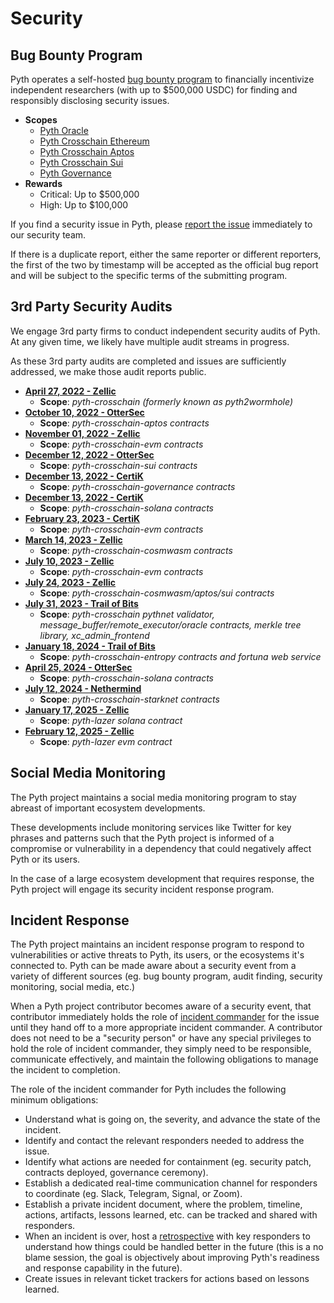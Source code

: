 # Security

## Bug Bounty Program

Pyth operates a self-hosted [bug bounty program](https://pyth.network/bounty) to financially incentivize independent researchers (with up to $500,000 USDC) for finding and responsibly disclosing security issues.

- **Scopes**
  - [Pyth Oracle](https://github.com/pyth-network/pyth-client/tree/main/program)
  - [Pyth Crosschain Ethereum](/target_chains/ethereum/contracts/contracts/pyth)
  - [Pyth Crosschain Aptos](/target_chains/aptos/contracts)
  - [Pyth Crosschain Sui](/target_chains/sui/contracts)
  - [Pyth Governance](https://github.com/pyth-network/governance/tree/master/staking/programs/staking)
- **Rewards**
  - Critical: Up to $500,000
  - High: Up to $100,000

If you find a security issue in Pyth, please [report the issue](https://yyyf63zqhtu.typeform.com/to/dBV4qcP0) immediately to our security team.

If there is a duplicate report, either the same reporter or different reporters, the first of the two by timestamp will be accepted as the official bug report and will be subject to the specific terms of the submitting program.

## 3rd Party Security Audits

We engage 3rd party firms to conduct independent security audits of Pyth. At any given time, we likely have multiple audit streams in progress.

As these 3rd party audits are completed and issues are sufficiently addressed, we make those audit reports public.

- **[April 27, 2022 - Zellic](https://github.com/pyth-network/audit-reports/blob/main/2022_04_27/pyth2wormhole_zellic.pdf)**
  - **Scope**: _pyth-crosschain (formerly known as pyth2wormhole)_
- **[October 10, 2022 - OtterSec](https://github.com/pyth-network/audit-reports/blob/main/2022_10_10/pyth_aptos.pdf)**
  - **Scope**: _pyth-crosschain-aptos contracts_
- **[November 01, 2022 - Zellic](https://github.com/pyth-network/audit-reports/blob/main/2022_11_01/pyth.pdf)**
  - **Scope**: _pyth-crosschain-evm contracts_
- **[December 12, 2022 - OtterSec](https://github.com/pyth-network/audit-reports/blob/main/2023_07_27/pyth_sui_audit_final.pdf)**
  - **Scope**: _pyth-crosschain-sui contracts_
- **[December 13, 2022 - CertiK](https://github.com/pyth-network/audit-reports/blob/pyth-certik/2022_12_13/pyth-crosschain-governance.pdf)**
  - **Scope**: _pyth-crosschain-governance contracts_
- **[December 13, 2022 - CertiK](https://github.com/pyth-network/audit-reports/blob/pyth-certik/2022_12_13/pyth-crosschain-solana.pdf)**
  - **Scope**: _pyth-crosschain-solana contracts_
- **[February 23, 2023 - CertiK](https://github.com/pyth-network/audit-reports/blob/pyth-certik/2023_02_23/pyth-crosschain-eth.pdf)**
  - **Scope**: _pyth-crosschain-evm contracts_
- **[March 14, 2023 - Zellic](https://github.com/pyth-network/audit-reports/blob/main/2023_03_14/Pyth%20Network%20-%20Zellic%20Audit%20Report.pdf)**
  - **Scope**: _pyth-crosschain-cosmwasm contracts_
- **[July 10, 2023 - Zellic](https://github.com/pyth-network/audit-reports/blob/main/2023_07_26/EVM%20Patch%20Review.pdf)**
  - **Scope**: _pyth-crosschain-evm contracts_
- **[July 24, 2023 - Zellic](https://github.com/pyth-network/audit-reports/blob/main/2023_07_26/Pyth%20Network%20Smart%20Contract%20Patch%20Review.pdf)**
  - **Scope**: _pyth-crosschain-cosmwasm/aptos/sui contracts_
- **[July 31, 2023 - Trail of Bits](https://github.com/pyth-network/audit-reports/blob/main/2023_07_31/Trail%20of%20Bits%20Pythnet%20Report.pdf)**
  - **Scope**: _pyth-crosschain pythnet validator, message_buffer/remote_executor/oracle contracts, merkle tree library, xc_admin_frontend_
- **[January 18, 2024 - Trail of Bits](https://github.com/pyth-network/audit-reports/blob/main/2024_01_23/Pyth%20Data%20Association%20-%20Entropy%20-%20Comprehensive%20Report.pdf)**
  - **Scope**: _pyth-crosschain-entropy contracts and fortuna web service_
- **[April 25, 2024 - OtterSec](https://github.com/pyth-network/audit-reports/blob/main/2024_04_25/pyth_solana_pull_oracle_audit_final.pdf)**
  - **Scope**: _pyth-crosschain-solana contracts_
- **[July 12, 2024 - Nethermind](https://github.com/pyth-network/audit-reports/blob/main/2024_07_12/pyth_starknet_pull_oracle_audit_final.pdf)**
  - **Scope**: _pyth-crosschain-starknet contracts_
- **[January 17, 2025 - Zellic](https://github.com/pyth-network/audit-reports/blob/main/2025_01_17/pyth_lazer_solana_audit_final.pdf)**
  - **Scope**: _pyth-lazer solana contract_
- **[February 12, 2025 - Zellic](https://github.com/pyth-network/audit-reports/blob/main/2025_02_12/pyth_lazer_evm_audit_final.pdf)**
  - **Scope**: _pyth-lazer evm contract_

## Social Media Monitoring

The Pyth project maintains a social media monitoring program to stay abreast of important ecosystem developments.

These developments include monitoring services like Twitter for key phrases and patterns such that the Pyth project is informed of a compromise or vulnerability in a dependency that could negatively affect Pyth or its users.

In the case of a large ecosystem development that requires response, the Pyth project will engage its security incident response program.

## Incident Response

The Pyth project maintains an incident response program to respond to vulnerabilities or active threats to Pyth, its users, or the ecosystems it's connected to. Pyth can be made aware about a security event from a variety of different sources (eg. bug bounty program, audit finding, security monitoring, social media, etc.)

When a Pyth project contributor becomes aware of a security event, that contributor immediately holds the role of [incident commander](https://en.wikipedia.org/wiki/Incident_commander) for the issue until they hand off to a more appropriate incident commander. A contributor does not need to be a "security person" or have any special privileges to hold the role of incident commander, they simply need to be responsible, communicate effectively, and maintain the following obligations to manage the incident to completion.

The role of the incident commander for Pyth includes the following minimum obligations:

- Understand what is going on, the severity, and advance the state of the incident.
- Identify and contact the relevant responders needed to address the issue.
- Identify what actions are needed for containment (eg. security patch, contracts deployed, governance ceremony).
- Establish a dedicated real-time communication channel for responders to coordinate (eg. Slack, Telegram, Signal, or Zoom).
- Establish a private incident document, where the problem, timeline, actions, artifacts, lessons learned, etc. can be tracked and shared with responders.
- When an incident is over, host a [retrospective](https://en.wikipedia.org/wiki/Retrospective) with key responders to understand how things could be handled better in the future (this is a no blame session, the goal is objectively about improving Pyth's readiness and response capability in the future).
- Create issues in relevant ticket trackers for actions based on lessons learned.
